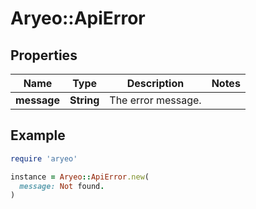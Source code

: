 # Aryeo::ApiError

## Properties

| Name | Type | Description | Notes |
| ---- | ---- | ----------- | ----- |
| **message** | **String** | The error message. |  |

## Example

```ruby
require 'aryeo'

instance = Aryeo::ApiError.new(
  message: Not found.
)
```

